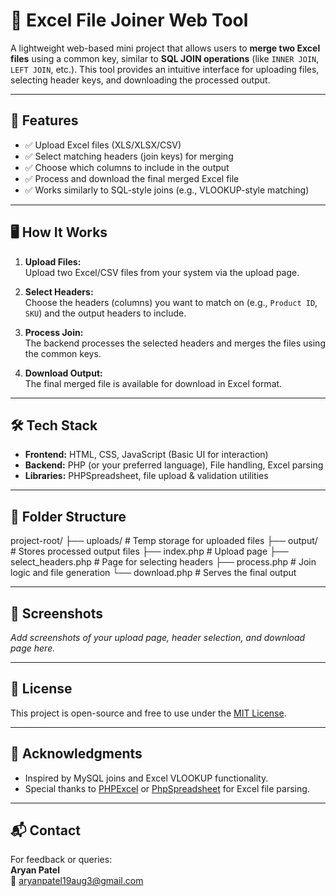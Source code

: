 # 🔗 Excel File Joiner Web Tool

A lightweight web-based mini project that allows users to **merge two Excel files** using a common key, similar to **SQL JOIN operations** (like `INNER JOIN`, `LEFT JOIN`, etc.). This tool provides an intuitive interface for uploading files, selecting header keys, and downloading the processed output.

---

## 🚀 Features

- ✅ Upload Excel files (XLS/XLSX/CSV)
- ✅ Select matching headers (join keys) for merging
- ✅ Choose which columns to include in the output
- ✅ Process and download the final merged Excel file
- ✅ Works similarly to SQL-style joins (e.g., VLOOKUP-style matching)

---

## 🖥️ How It Works

1. **Upload Files:**  
   Upload two Excel/CSV files from your system via the upload page.

2. **Select Headers:**  
   Choose the headers (columns) you want to match on (e.g., `Product ID`, `SKU`) and the output headers to include.

3. **Process Join:**  
   The backend processes the selected headers and merges the files using the common keys.

4. **Download Output:**  
   The final merged file is available for download in Excel format.

---

## 🛠️ Tech Stack

- **Frontend:** HTML, CSS, JavaScript (Basic UI for interaction)
- **Backend:** PHP (or your preferred language), File handling, Excel parsing
- **Libraries:** PHPSpreadsheet, file upload & validation utilities

---

## 📂 Folder Structure 

project-root/
├── uploads/ # Temp storage for uploaded files
├── output/ # Stores processed output files
├── index.php # Upload page
├── select_headers.php # Page for selecting headers
├── process.php # Join logic and file generation
└── download.php # Serves the final output


---

## 📸 Screenshots 

_Add screenshots of your upload page, header selection, and download page here._

---

## 📄 License

This project is open-source and free to use under the [MIT License](LICENSE).

---

## 🙌 Acknowledgments

- Inspired by MySQL joins and Excel VLOOKUP functionality.
- Special thanks to [PHPExcel](https://github.com/PHPOffice/PHPExcel) or [PhpSpreadsheet](https://github.com/PHPOffice/PhpSpreadsheet) for Excel file parsing.

---

## 📬 Contact

For feedback or queries:  
**Aryan Patel**  
📧 aryanpatel19aug3@gmail.com

